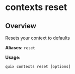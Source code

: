 # contexts reset

## Overview

Resets your context to defaults

**Aliases:** `reset`

**Usage:**

```
quix contexts reset [options]
```

